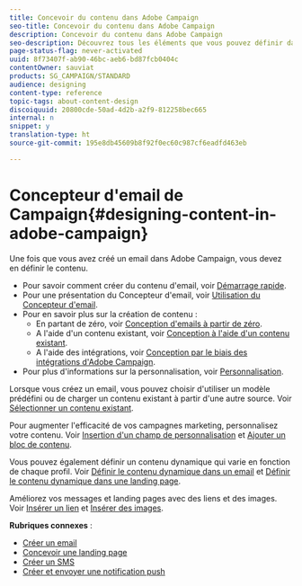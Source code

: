 ```yaml
---
title: Concevoir du contenu dans Adobe Campaign
seo-title: Concevoir du contenu dans Adobe Campaign
description: Concevoir du contenu dans Adobe Campaign
seo-description: Découvrez tous les éléments que vous pouvez définir dans vos contenus avec Adobe Campaign.
page-status-flag: never-activated
uuid: 8f73407f-ab90-46bc-aeb6-bd87fcb0404c
contentOwner: sauviat
products: SG_CAMPAIGN/STANDARD
audience: designing
content-type: reference
topic-tags: about-content-design
discoiquuid: 20800cde-50ad-4d2b-a2f9-812258bec665
internal: n
snippet: y
translation-type: ht
source-git-commit: 195e8db45609b8f92f0ec60c987cf6eadfd463eb

---
```



# Concepteur d'email de Campaign{#designing-content-in-adobe-campaign}

Une fois que vous avez créé un email dans Adobe Campaign, vous devez en définir le contenu.

<!--The Email Designer has more features than the Legacy Editor and is backward compatible.-->

* Pour savoir comment créer du contenu d'email, voir [Démarrage rapide](../../designing/using/quick-start.md).
* Pour une présentation du Concepteur d'email, voir [Utilisation du Concepteur d'email](../../designing/using/overview.md).
* Pour en savoir plus sur la création de contenu :
   * En partant de zéro, voir [Conception d'emails à partir de zéro](../../designing/using/designing-from-scratch.md).
   * A l'aide d'un contenu existant, voir [Conception à l'aide d'un contenu existant](../../designing/using/using-existing-content.md).
   * A l'aide des intégrations, voir [Conception par le biais des intégrations d'Adobe Campaign](../../designing/using/using-integrations.md).
* Pour plus d'informations sur la personnalisation, voir [Personnalisation](../../designing/using/personalization.md).

Lorsque vous créez un email, vous pouvez choisir d'utiliser un modèle prédéfini ou de charger un contenu existant à partir d'une autre source. Voir [Sélectionner un contenu existant](../../designing/using/using-existing-content.md#selecting-an-existing-content).

Pour augmenter l'efficacité de vos campagnes marketing, personnalisez votre contenu. Voir [Insertion d'un champ de personnalisation](../../designing/using/personalization.md#inserting-a-personalization-field) et [Ajouter un bloc de contenu](../../designing/using/personalization.md#adding-a-content-block).

Vous pouvez également définir un contenu dynamique qui varie en fonction de chaque profil. Voir [Définir le contenu dynamique dans un email](../../designing/using/personalization.md#defining-dynamic-content-in-an-email) et [Définir le contenu dynamique dans une landing page](../../channels/using/defining-dynamic-content-in-a-landing-page.md).

Améliorez vos messages et landing pages avec des liens et des images. Voir [Insérer un lien](../../designing/using/links.md#inserting-a-link) et [Insérer des images](../../designing/using/images.md#inserting-images).

**Rubriques connexes** :

* [Créer un email](../../channels/using/creating-an-email.md)
* [Concevoir une landing page](../../channels/using/designing-a-landing-page.md)
* [Créer un SMS](../../channels/using/creating-an-sms-message.md)
* [Créer et envoyer une notification push](../../channels/using/preparing-and-sending-a-push-notification.md)
